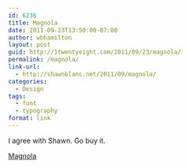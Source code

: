 ```yaml
---
id: 6236
title: Magnola
date: 2011-09-23T13:50:00-07:00
author: wbhamilton
layout: post
guid: http://1twentyeight.com/2011/09/23/magnola/
permalink: /magnola/
link-url:
  - http://shawnblanc.net/2011/09/magnola/
categories:
  - Design
tags:
  - font
  - typography
format: link
---
```

I agree with Shawn. Go buy it.

<a href="http://new.myfonts.com/fonts/eimapas/magnola/" title="Magnola" target="_blank">Magnola</a>